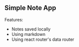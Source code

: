 ## Simple Note App

Features:

- Notes saved locally
- Using markdown
- Using react router's data router